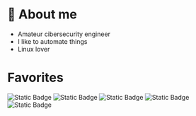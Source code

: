 # 🌱 About me

- Amateur cibersecurity engineer
- I like to automate things
- Linux lover

# Favorites

![Static Badge](https://img.shields.io/badge/Python-86e0f9?style=for-the-badge&logo=Python&labelColor=black)
![Static Badge](https://img.shields.io/badge/Proxmox-ec9fd4?style=for-the-badge&logo=Proxmox&labelColor=black)
![Static Badge](https://img.shields.io/badge/arch-6357F5?style=for-the-badge&logo=Arch%20Linux&labelColor=black)
![Static Badge](https://img.shields.io/badge/Bash-5066FA?style=for-the-badge&logo=gnu%20bash&labelColor=black)
![Static Badge](https://img.shields.io/badge/Docker-B98DEA?style=for-the-badge&logo=docker&labelColor=black)

